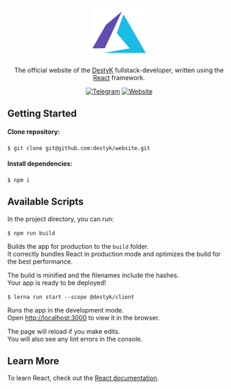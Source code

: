 <p align="center">
  <a href="https://destyk.ru/" target="blank"><img src="https://github.com/destyk/website/blob/stable/apps/client/public/logo192.png" width="120" alt="DestyK Logo" /></a>
</p>
<p align="center">The official website of the <a href="https://github.com/destyk" target="_blank">DestyK</a> fullstack-developer, written using the <a href="https://react.dev" target="_blank">React</a> framework.</p>
    <p align="center">
      <a href="https://t.me/destykarpov" target="_blank"><img src="https://img.shields.io/badge/Telegram-blue?style=flat-square&logo=Telegram" alt="Telegram" /></a>
      <a href="https://destyk.ru" target="_blank"><img src="https://img.shields.io/badge/Website-ED760E?style=flat-square&logo=About.me" alt="Website" /></a>
</p>

## Getting Started

#### Clone repository:

`$ git clone git@github.com:destyk/website.git`

#### Install dependencies:

`$ npm i`

## Available Scripts

In the project directory, you can run:

`$ npm run build`

Builds the app for production to the `build` folder.\
It correctly bundles React in production mode and optimizes the build for the best performance.

The build is minified and the filenames include the hashes.\
Your app is ready to be deployed!

`$ lerna run start --scope @destyk/client`

Runs the app in the development mode.\
Open [http://localhost:3000](http://localhost:3000) to view it in the browser.

The page will reload if you make edits.\
You will also see any lint errors in the console.

## Learn More

To learn React, check out the [React documentation](https://react.dev/).
